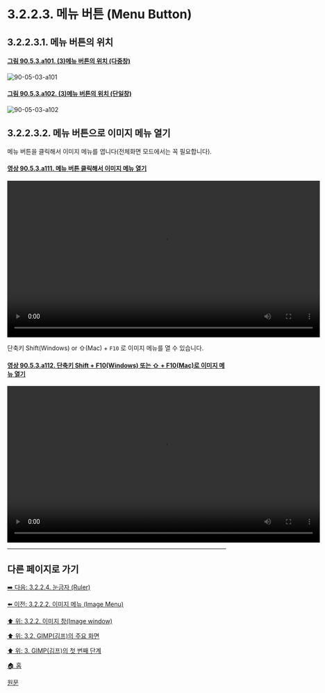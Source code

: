 # 3.2.2.3. 메뉴 버튼 (Menu Button)
## 3.2.2.3.1. 메뉴 버튼의 위치

<a id="90-05-03-a101"></a>

#### [그림 90.5.3.a101. (3)메뉴 버튼의 위치 (다중창)](./90-05-03-menu_button.md#90-05-03-a101)
![90-05-03-a101](https://github.com/wonder13662/gimp/assets/15767104/b93c21b9-dfe7-4563-a0a4-4fd53bfc2ac6)

<a id="90-05-03-a102"></a>

#### [그림 90.5.3.a102. (3)메뉴 버튼의 위치 (단일창)](./90-05-03-menu_button.md#90-05-03-a102)
![90-05-03-a102](https://github.com/wonder13662/gimp/assets/15767104/86ee4064-7544-4b17-be5a-b5efd62318c5)

## 3.2.2.3.2. 메뉴 버튼으로 이미지 메뉴 열기
메뉴 버튼을 클릭해서 이미지 메뉴를 엽니다(전체화면 모드에서는 꼭 필요합니다).

<a id="90-05-03-a111"></a>

#### [영상 90.5.3.a111. 메뉴 버튼 클릭해서 이미지 메뉴 열기](./90-05-03-menu_button.md#90-05-03-a111)
<video controls="controls" width="720" environment="MacOS:Sonoma 14.2.1 GIMP 2.10.36" src="https://github.com/wonder13662/gimp/assets/15767104/d31327e9-cd48-4dc0-80bb-065b94bf9921"></video>

단축키 Shift(Windows) or ⇧(Mac) + `F10` 로 이미지 메뉴를 열 수 있습니다.

<a id="90-05-03-a112"></a>

#### [영상 90.5.3.a112. 단축키 Shift + F10(Windows) 또는 ⇧ + F10(Mac)로 이미지 메뉴 열기](./90-05-03-menu_button.md#90-05-03-a112)
<video controls="controls" width="720" environment="MacOS:Sonoma 14.2.1 GIMP 2.10.36" src="https://github.com/wonder13662/gimp/assets/15767104/ebb0cbca-751e-4d63-a43c-99a9437d5813"></video>

***

## 다른 페이지로 가기
[➡️ 다음: 3.2.2.4. 눈금자 (Ruler)](./03-02-02-04-ruler.md)

[⬅️ 이전: 3.2.2.2. 이미지 메뉴 (Image Menu)](./03-02-02-02-image-menu.md)

[⬆️ 위: 3.2.2. 이미지 창(Image window)](./03-02-02-00-image-window.md)

[⬆️ 위: 3.2. GIMP(김프)의 주요 화면](./03-02-00-main-window.md)

[⬆️ 위: 3. GIMP(김프)의 첫 번째 단계](./03-00-first-step-with-gimp.md)

[🏠 홈](./00-home.md)

[원문](https://docs.gimp.org/2.10/ko/gimp-image-window.html)
